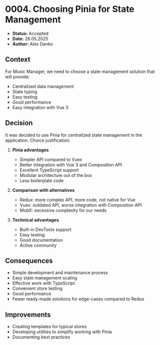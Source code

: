 # 0004. Choosing Pinia for State Management

- **Status:** Accepted
- **Date:** 26.05.2025
- **Author:** Alex Danko

## Context

For Music Manager, we need to choose a state management solution that will provide:
- Centralized data management
- State typing
- Easy testing
- Good performance
- Easy integration with Vue 3

## Decision

It was decided to use Pinia for centralized state management in the application. Choice justification:

1. **Pinia advantages**
   - Simpler API compared to Vuex
   - Better integration with Vue 3 and Composition API
   - Excellent TypeScript support
   - Modular architecture out of the box
   - Less boilerplate code

2. **Comparison with alternatives**
   - Redux: more complex API, more code, not native for Vue
   - Vuex: outdated API, worse integration with Composition API
   - MobX: excessive complexity for our needs

3. **Technical advantages**
   - Built-in DevTools support
   - Easy testing
   - Good documentation
   - Active community

## Consequences
- Simple development and maintenance process
- Easy state management scaling
- Effective work with TypeScript
- Convenient store testing
- Good performance
- Fewer ready-made solutions for edge-cases compared to Redux

## Improvements
- Creating templates for typical stores
- Developing utilities to simplify working with Pinia
- Documenting best practices 